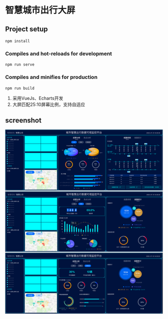 # 智慧城市出行大屏

## Project setup
```
npm install
```

### Compiles and hot-reloads for development
```
npm run serve
```

### Compiles and minifies for production
```
npm run build
```


1. 采用VueJs、Echarts开发
2. 大屏匹配25:10屏幕比例，支持自适应
   
## screenshot
<img src="./WX20210428-012340@2x.png" />
<img src="./WX20210428-012357@2x.png">
<img src="./WX20210428-012421@2x.png">
